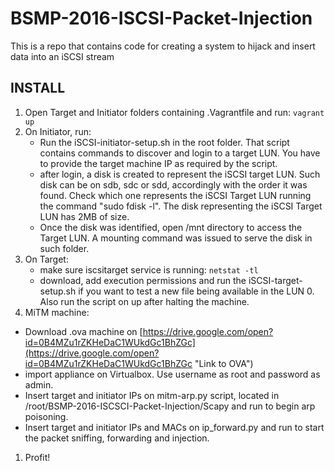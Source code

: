 # BSMP-2016-ISCSI-Packet-Injection
This is a repo that contains code for creating a system to hijack and insert data into an iSCSI stream

INSTALL
------------
1. Open Target and Initiator folders containing .Vagrantfile  and run: ```vagrant up```
1.  On Initiator, run:
	+  Run the iSCSI-initiator-setup.sh in the root folder. That script contains commands to discover and login to a target LUN. You have to provide the target machine IP as required by the script.
	+  after login, a disk is created to represent the iSCSI target LUN.	Such disk can be on sdb, sdc or sdd, accordingly with the order it was found. Check which one represents the iSCSI Target LUN running the command "sudo fdisk -l". The disk representing the iSCSI Target LUN has 2MB of size.
    + Once the disk was identified, open /mnt directory to access the Target LUN. A mounting command was issued to serve the disk in such folder.
1.  On Target:
    +  make sure iscsitarget service is running: ```netstat -tl``` 
    +  download, add execution permissions and run the iSCSI-target-setup.sh if you want to test a new file being available in the LUN 0. Also run the script on up after halting the machine.
1.  MiTM machine:
 + Download .ova machine on [https://drive.google.com/open?id=0B4MZu1rZKHeDaC1WUkdGc1BhZGc](https://drive.google.com/open?id=0B4MZu1rZKHeDaC1WUkdGc1BhZGc "Link to OVA")
 +  import appliance on Virtualbox. Use username as root and password as admin.
 + Insert target and initiator IPs on mitm-arp.py script, located in /root/BSMP-2016-ISCSCI-Packet-Injection/Scapy and run to begin arp poisoning.
 + Insert target and initiator IPs and MACs on ip_forward.py and run to start the packet sniffing, forwarding and injection.
1. Profit!
